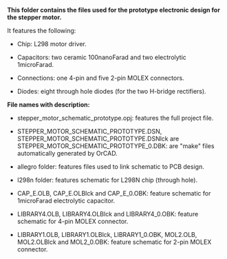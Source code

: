 **This folder contains the files used for the prototype electronic design for the stepper motor.**

It features the following:

- Chip: L298 motor driver.

- Capacitors: two ceramic 100nanoFarad and two electrolytic 1microFarad.

- Connections: one 4-pin and five 2-pin MOLEX connectors.

- Diodes: eight through hole diodes (for the two H-bridge rectifiers).

**File names with description:**

- stepper_motor_schematic_prototype.opj: features the full project file.

- STEPPER_MOTOR_SCHEMATIC_PROTOTYPE.DSN, STEPPER_MOTOR_SCHEMATIC_PROTOTYPE.DSNlck are STEPPER_MOTOR_SCHEMATIC_PROTOTYPE_0.DBK: are "make" files automatically generated by OrCAD.

- allegro folder: features files used to link schematic to PCB design.

- l298n folder: features schematic for L298N chip (through hole).

- CAP_E.OLB, CAP_E.OLBlck and CAP_E_0.OBK: feature schematic for 1microFarad electrolytic capacitor.

- LIBRARY4.OLB, LIBRARY4.OLBlck and LIBRARY4_0.OBK: feature schematic for 4-pin MOLEX connector.

- LIBRARY1.OLB, LIBRARY1.OLBlck, LIBRARY1_0.OBK, MOL2.OLB, MOL2.OLBlck and MOL2_0.OBK: feature schematic for 2-pin MOLEX connector.
